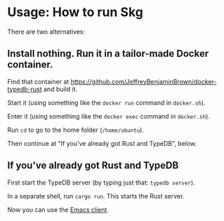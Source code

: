 # Usage: How to run Skg

There are two alternatives:

## Install nothing. Run it in a tailor-made Docker container.

Find that container at https://github.com/JeffreyBenjaminBrown/docker-typedb-rust and build it.

Start it (using something like the
`docker run` command in `docker.sh`).

Enter it (using something like the
`docker exec` command in `docker.sh`).

Run `cd` to go to the home folder (`/home/ubuntu`).

Then continue at "If you've already got Rust and TypeDB",
below.

## If you've already got Rust and TypeDB

First start the TypeDB server
(by typing just that: `typedb server`).

In a separate shell, run `cargo run`.
This starts the Rust server.

Now you can use the [Emacs client](../elisp/client.el).
